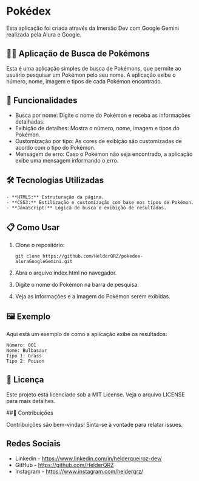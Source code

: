 # Pokédex

Esta aplicação foi criada através da Imersão Dev com Google Gemini realizada pela Alura e Google.

## 🕵️‍♂️ Aplicação de Busca de Pokémons

Esta é uma aplicação simples de busca de Pokémons, que permite ao usuário pesquisar um Pokémon pelo seu nome. A aplicação exibe o número, nome, imagem e tipos de cada Pokémon encontrado.

## 🚀 Funcionalidades

- Busca por nome: Digite o nome do Pokémon e receba as informações detalhadas.
- Exibição de detalhes: Mostra o número, nome, imagem e tipos do Pokémon.
- Customização por tipo: As cores de exibição são customizadas de acordo com o tipo do Pokémon.
- Mensagem de erro: Caso o Pokémon não seja encontrado, a aplicação exibe uma mensagem informando o erro.

## 🛠️ Tecnologias Utilizadas

    - **HTML5:** Estruturação da página.
    - **CSS3:** Estilização e customização com base nos tipos de Pokémon.
    - **JavaScript:** Lógica de busca e exibição de resultados.

## 📋 Como Usar

1. Clone o repositório:

    `git clone https://github.com/HelderQRZ/pokedex-aluraGoogleGemini.git`


2. Abra o arquivo index.html no navegador.
3. Digite o nome do Pokémon na barra de pesquisa.
4. Veja as informações e a imagem do Pokémon serem exibidas.

## 🖼️ Exemplo

Aqui está um exemplo de como a aplicação exibe os resultados:

    Número: 001
    Nome: Bulbasaur
    Tipo 1: Grass
    Tipo 2: Poison


## 📄 Licença

Este projeto está licenciado sob a MIT License. Veja o arquivo LICENSE para mais detalhes.

##🤝 Contribuições

Contribuições são bem-vindas! Sinta-se à vontade para relatar issues.

## Redes Sociais

- Linkedin - https://www.linkedin.com/in/helderqueiroz-dev/
- GitHub - https://github.com/HelderQRZ
- Instagram - https://www.instagram.com/helderqrz/
